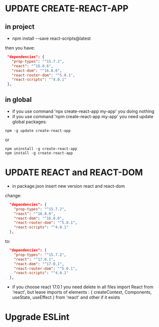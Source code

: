 # UPDATE CREATE-REACT-APP

## in project
 - npm install --save react-scripts@latest
 
 then you have:
 ```json
  "dependencies": {
    "prop-types": "^15.7.2",
    "react": "^16.8.6",
    "react-dom": "^16.8.6",
    "react-router-dom": "^5.0.1",
    "react-scripts": "^4.0.1"
  },
```
 
## in global
 - if you use command 'npx create-react-app my-app' you doing nothing
 - if you use command 'npm create-react-app my-app' you need update global packages:
  
```
npm -g update create-react-app
```
 
 or 
 
```
npm uninstall -g create-react-app
npm install -g create-react-app
```

# UPDATE REACT and REACT-DOM

 - in package.json insert new version react and react-dom

change:
```json
  "dependencies": {
    "prop-types": "^15.7.2",
    "react": "^16.8.6",
    "react-dom": "^16.8.6",
    "react-router-dom": "^5.0.1",
    "react-scripts": "^4.0.1"
  },
```

to:
```json
  "dependencies": {
    "prop-types": "^15.7.2",
    "react": "^17.0.1",
    "react-dom": "^17.0.1",
    "react-router-dom": "^5.0.1",
    "react-scripts": "^4.0.1"
  },
```

 - if you choose react 17.0.1 you need delete in all files import React from 'react',
but leave imports of elements : { createContext, Components, useState, useEffect } from 'react' and other if it exists

# Upgrade ESLint